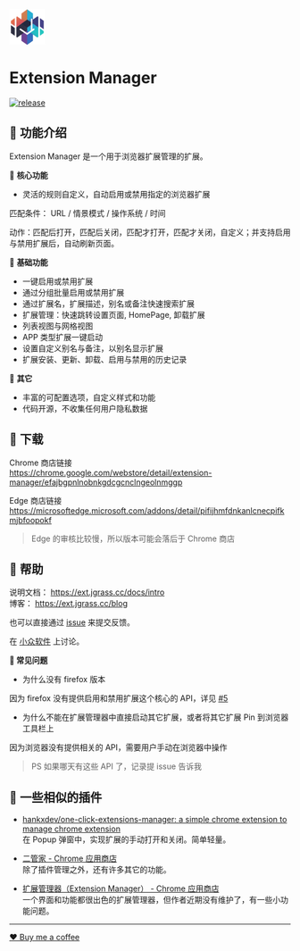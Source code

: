 <img src="src/assets/img/icon-128.png" width="64"/>

# Extension Manager

[![release](https://img.shields.io/github/v/release/JasonGrass/auto-extension-manager)](https://github.com/JasonGrass/auto-extension-manager/releases)

## 🍉 功能介绍

Extension Manager 是一个用于浏览器扩展管理的扩展。

🍕 **核心功能**

- 灵活的规则自定义，自动启用或禁用指定的浏览器扩展

匹配条件： URL / 情景模式 / 操作系统 / 时间

动作：匹配后打开，匹配后关闭，匹配才打开，匹配才关闭，自定义；并支持启用与禁用扩展后，自动刷新页面。

🍕 **基础功能**

- 一键启用或禁用扩展
- 通过分组批量启用或禁用扩展
- 通过扩展名，扩展描述，别名或备注快速搜索扩展
- 扩展管理：快速跳转设置页面, HomePage, 卸载扩展
- 列表视图与网格视图
- APP 类型扩展一键启动
- 设置自定义别名与备注，以别名显示扩展
- 扩展安装、更新、卸载、启用与禁用的历史记录

🍕 **其它**

- 丰富的可配置选项，自定义样式和功能
- 代码开源，不收集任何用户隐私数据

## 🍉 下载

Chrome 商店链接  
<https://chrome.google.com/webstore/detail/extension-manager/efajbgpnlnobnkgdcgcnclngeolnmggp>

Edge 商店链接  
<https://microsoftedge.microsoft.com/addons/detail/pifijhmfdnkanlcnecpifkmjbfoopokf>

> Edge 的审核比较慢，所以版本可能会落后于 Chrome 商店

## 🍉 帮助

说明文档： <https://ext.jgrass.cc/docs/intro>  
博客： <https://ext.jgrass.cc/blog>

也可以直接通过 [issue](https://github.com/JasonGrass/auto-extension-manager/issues/new?body=%0A%0A%0A%0A---%0A%3C%21--+%E2%86%91%E8%AF%B7%E5%9C%A8%E6%AD%A4%E8%A1%8C%E4%B8%8A%E6%96%B9%E5%A1%AB%E5%86%99%E9%97%AE%E9%A2%98%2F%E5%BB%BA%E8%AE%AE%E8%AF%A6%E6%83%85%E2%86%91+--%3E%0AFrom+readme+%0A) 来提交反馈。

在 [小众软件](https://meta.appinn.net/t/topic/46198) 上讨论。

**🎃 常见问题**

- 为什么没有 firefox 版本

因为 firefox 没有提供启用和禁用扩展这个核心的 API，详见 [#5](https://github.com/JasonGrass/auto-extension-manager/issues/5)

- 为什么不能在扩展管理器中直接启动其它扩展，或者将其它扩展 Pin 到浏览器工具栏上

因为浏览器没有提供相关的 API，需要用户手动在浏览器中操作

> PS 如果哪天有这些 API 了，记录提 issue 告诉我

## 🍉 一些相似的插件

- [hankxdev/one-click-extensions-manager: a simple chrome extension to manage chrome extension](https://github.com/hankxdev/one-click-extensions-manager )  
在 Popup 弹窗中，实现扩展的手动打开和关闭。简单轻量。  

- [二管家 - Chrome 应用商店](https://chrome.google.com/webstore/detail/nooboss/aajodjghehmlpahhboidcpfjcncmcklf )  
除了插件管理之外，还有许多其它的功能。  

- [扩展管理器（Extension Manager） - Chrome 应用商店](https://chrome.google.com/webstore/detail/extension-manager/gjldcdngmdknpinoemndlidpcabkggco )  
一个界面和功能都很出色的扩展管理器，但作者近期没有维护了，有一些小功能问题。

---

[❤️ Buy me a coffee](https://ext.jgrass.cc/separate/buy-me-a-coffee)
